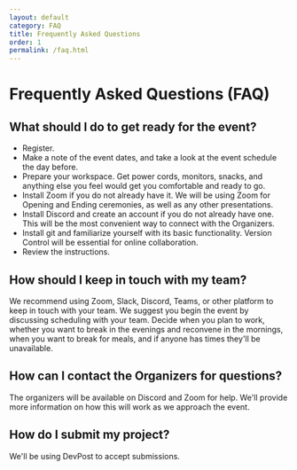 ```yaml
---
layout: default
category: FAQ
title: Frequently Asked Questions
order: 1
permalink: /faq.html
---
```


# Frequently Asked Questions (FAQ)

## What should I do to get ready for the event?
- Register.
- Make a note of the event dates, and take a look at the event schedule the day before.
- Prepare your workspace. Get power cords, monitors, snacks, and anything else you feel would get you comfortable and ready to go.
- Install Zoom if you do not already have it. We will be using Zoom for Opening and Ending ceremonies, as well as any other presentations.
- Install Discord and create an account if you do not already have one. This will be the most convenient way to connect with the Organizers.
- Install git and familiarize yourself with its basic functionality. Version Control will be essential for online collaboration.
- Review the instructions.

## How should I keep in touch with my team?
We recommend using Zoom, Slack, Discord, Teams, or other platform to keep in touch with your team. We suggest you begin the event by discussing scheduling with your team. Decide when you plan to work, whether you want to break in the evenings and reconvene in the mornings, when you want to break for meals, and if anyone has times they'll be unavailable. 

## How can I contact the Organizers for questions?
The organizers will be available on Discord and Zoom for help. We'll provide more information on how this will work as we approach the event.

## How do I submit my project?
We'll be using DevPost to accept submissions.
